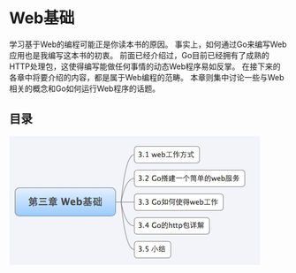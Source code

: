 # Web基础

学习基于Web的编程可能正是你读本书的原因。
事实上，如何通过Go来编写Web应用也是我编写这本书的初衷。
前面已经介绍过，Go目前已经拥有了成熟的HTTP处理包，这使得编写能做任何事情的动态Web程序易如反掌。
在接下来的各章中将要介绍的内容，都是属于Web编程的范畴。
本章则集中讨论一些与Web相关的概念和Go如何运行Web程序的话题。

## 目录
![](images/navi3.png?raw=true)

